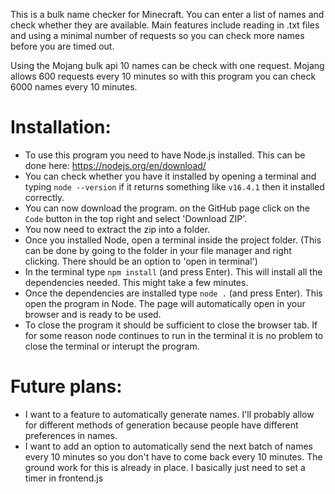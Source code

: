 This is a bulk name checker for Minecraft. You can enter a list of names and check whether they are available.
Main features include reading in .txt files and using a minimal number of requests so you can check more names before you are timed out.

Using the Mojang bulk api 10 names can be check with one request.
Mojang allows 600 requests every 10 minutes so with this program you can check 6000 names every 10 minutes.

# Installation:
- To use this program you need to have Node.js installed. This can be done here: https://nodejs.org/en/download/
- You can check whether you have it installed by opening a terminal and typing `node --version` if it returns something like `v16.4.1` then it installed correctly.
- You can now download the program. on the GitHub page click on the `Code` button in the top right and select 'Download ZIP'.
- You now need to extract the zip into a folder.
- Once you installed Node, open a terminal inside the project folder.
(This can be done by going to the folder in your file manager and right clicking. There should be an option to 'open in terminal')
- In the terminal type `npm install` (and press Enter). This will install all the dependencies needed. This might take a few minutes.
- Once the dependencies are installed type `node .` (and press Enter). This open the program in Node.
The page will automatically open in your browser and is ready to be used.
- To close the program it should be sufficient to close the browser tab.
If for some reason node continues to run in the terminal it is no problem to close the terminal or interupt the program.

# Future plans:
- I want to a feature to automatically generate names. I'll probably allow for different methods of generation because people have different preferences in names.
- I want to add an option to automatically send the next batch of names every 10 minutes so you don't have to come back every 10 minutes. The ground work for this is already in place. I basically just need to set a timer in frontend.js
